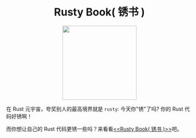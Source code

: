 <h1 align="center">Rusty Book( 锈书 )</h1>

<div align="center">
    <img height="200px" src="https://github.com/sunface/rust-cookbook/blob/main/assets/banner1.png?raw=true">
</div>
   
<div align="center">

</div>

在 Rust 元宇宙，夸奖别人的最高境界就是 `rusty`: 今天你"锈"了吗? 你的 Rust 代码好锈啊！

而你想让自己的 Rust 代码更锈一些吗？来看看[<<Rusty Book( 锈书 )>>]((https://github.com/studyrs/rusty-book))吧。



